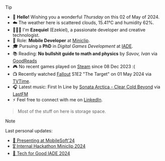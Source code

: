 > [!TIP]
> - 👋 **Hello!** Wishing you a wonderful *Thursday* on this 02 of May of 2024.
> - ☁️ The weather here is scattered clouds, 15.41°C and humidity 62%. 
> - 🙋🏻‍♂️ I'm **Ezequiel** (Ezekiel), a passionate developer and creative technologist.
> - 💼 Role: **Mobile Developer** at [Miniclip](https://github.com/miniclip).
> - 🎓 Pursuing a **PhD** in *Digital Games Development* at [IADE](https://www.iade.pt/en).
> - 📚 Reading: **No bullshit guide to math and physics** by *Savov, Ivan* via [GoodReads]()
> - 🎮 No recent games played on [Steam](https://steamcommunity.com/id/ezequielapp) since 08 Dec 2023 :(
> - 📺 Recently watched [Fallout](https://www.tvtime.com/show/416744) S1E2 "The Target" on 01 May 2024 via [TVTime](https://www.tvtime.com/user/4784821).
> - 🎧 Latest music: First In Line by [Sonata Arctica - Clear Cold Beyond](https://www.last.fm/music/Sonata+Arctica/_/First+In+Line) via [LastFM](https://www.last.fm/user/ezefranca)
> - ⚡ Feel free to connect with me on [LinkedIn](https://www.linkedin.com/in/ezefranca).
> > Most of the stuff on here is storage space.


> [!NOTE]
> Last personal updates:
>  - [📃 Presenting at MobileSoft'24](https://ezefranca.com/news/presenting-mobilesoft-2024)
>  - [🎖️ Internal Hackathon Miniclip 2024](https://ezefranca.com/news/hackathon-miniclip-2024)
>  - [🥈 Tech for Good IADE 2024](https://ezefranca.com/news/tech-for-good-iade-2024)

